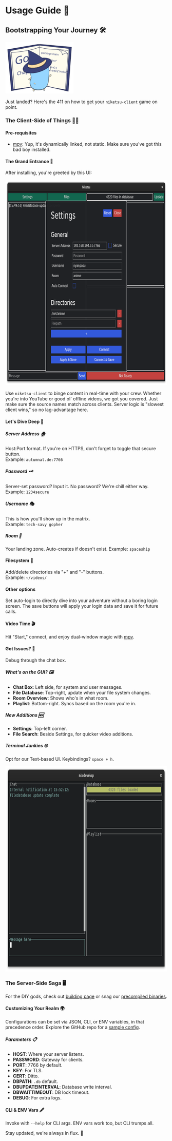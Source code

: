 # Usage Guide 🚀

## Bootstrapping Your Journey 🛠️

<img src="./images/witch-learning.svg" alt="Learning Gopher" style="height: 10rem;"/>

Just landed? Here's the 411 on how to get your `niketsu-client` game on point.

### The Client-Side of Things 👨‍💻

#### Pre-requisites

- [mpv](https://mpv.io/installation/): Yup, it's dynamically linked, not static. Make sure you've got this bad boy installed.

#### The Grand Entrance 🌟

After installing, you're greeted by this UI:

<img src="./images/niketsu_gui_settings.png" alt="Client" style="height: 40rem;"/>

Use `niketsu-client` to binge content in real-time with your crew. Whether you're into YouTube or good ol' offline videos, we got you covered. Just make sure the source names match across clients. Server logic is "slowest client wins," so no lag-advantage here.

#### Let's Dive Deep 🌊

##### Server Address 🏠
Host:Port format. If you're on HTTPS, don't forget to toggle that secure button.  
Example: `autumnal.de:7766`

##### Password 🗝️
Server-set password? Input it. No password? We're chill either way.
Example: `1234secure`

##### Username 🎭
This is how you'll show up in the matrix.  
Example: `tech-savy gopher`

##### Room 🚪
Your landing zone. Auto-creates if doesn't exist.
Example: `spaceship`

#### Filesystem 📂
Add/delete directories via "+" and "-" buttons.  
Example: `~/videos/`

#### Other options
Set auto-login to directly dive into your adventure without a boring login screen.
The save buttons will apply your login data and save it for future calls.

#### Video Time 🎬
Hit "Start," connect, and enjoy dual-window magic with [mpv](https://mpv.io).

#### Got Issues? 🐛
Debug through the chat box.

##### What's on the GUI? 🖼️

- **Chat Box**: Left side, for system and user messages.
- **File Database**: Top-right, update when your file system changes.
- **Room Overview**: Shows who's in what room.
- **Playlist**: Bottom-right. Syncs based on the room you're in.

##### New Additions 🆕
- **Settings**: Top-left corner.
- **File Search**: Beside Settings, for quicker video additions.

##### Terminal Junkies 🤓
Opt for our Text-based UI. Keybindings? `space + h`.

<img src="./images/niketsu_tui.png" alt="GUI" style="height: 40rem"/>

### The Server-Side Saga 🖥️

For the DIY gods, check out [building page](./building.md) or snag our [precompiled binaries](./downloads.md).

#### Customizing Your Realm 🌍

Configurations can be set via JSON, CLI, or ENV variables, in that precedence order. Explore the GitHub repo for a [sample config](https://github.com/sevenautumns/niketsu/blob/main/server/config.json).

##### Parameters 📋
- **HOST**: Where your server listens.
- **PASSWORD**: Gateway for clients.
- **PORT**: 7766 by default.
- **KEY**: For TLS.
- **CERT**: Ditto.
- **DBPATH**: `.db` default.
- **DBUPDATEINTERVAL**: Database write interval.
- **DBWAITTIMEOUT**: DB lock timeout.
- **DEBUG**: For extra logs.

#### CLI & ENV Vars 🖋️
Invoke with `--help` for CLI args. ENV vars work too, but CLI trumps all.

Stay updated, we're always in flux. 🔄
